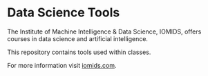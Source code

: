 # Data Science Tools

The Institute of Machine Intelligence & Data Science, IOMIDS, offers courses in data science and artificial intelligence.

This repository contains tools used within classes.

For more information visit [iomids.com](https://iomids.com).
